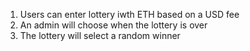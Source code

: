 1. Users can enter lottery iwth ETH based on a USD fee
2. An admin will choose when the lottery is over
3. The lottery will select a random winner